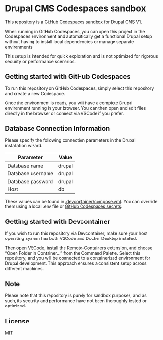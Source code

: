 # Drupal CMS Codespaces sandbox

This repository is a GitHub Codespaces sandbox for Drupal CMS V1.

When running in GitHub Codespaces, you can open this project in the Codespaces environment and automatically get a functional Drupal setup without having to install local dependencies or manage separate environments.

This setup is intended for quick exploration and is not optimized for rigorous security or performance scenarios.

## Getting started with GitHub Codespaces

To run this repository on GitHub Codespaces, simply select this repository and create a new Codespace.

Once the environment is ready, you will have a complete Drupal environment running in your browser. You can then open and edit files directly in the browser or connect via VSCode if you prefer.

## Database Connection Information

Please specify the following connection parameters in the Drupal installation wizard.

| Parameter         | Value  |
|-------------------|--------|
| Database name     | drupal |
| Database username | drupal |
| Database password | drupal |
| Host              | db     |

These values can be found in [.devcontainer/compose.yml](.devcontainer/compose.yml). You can override them using a local .env file or [GitHub Codespaces secrets](https://docs.github.com/en/codespaces/managing-your-codespaces/managing-your-account-specific-secrets-for-github-codespaces).

## Getting started with Devcontainer

If you wish to run this repository via Devcontainer, make sure your host operating system has both VSCode and Docker Desktop installed.

Then open VSCode, install the Remote-Containers extension, and choose “Open Folder in Container...” from the Command Palette. Select this repository, and you will be connected to a containerized environment for Drupal development. This approach ensures a consistent setup across different machines.

## Note

Please note that this repository is purely for sandbox purposes, and as such, its security and performance have not been thoroughly tested or optimized.

## License

[MIT](LICENSE)
